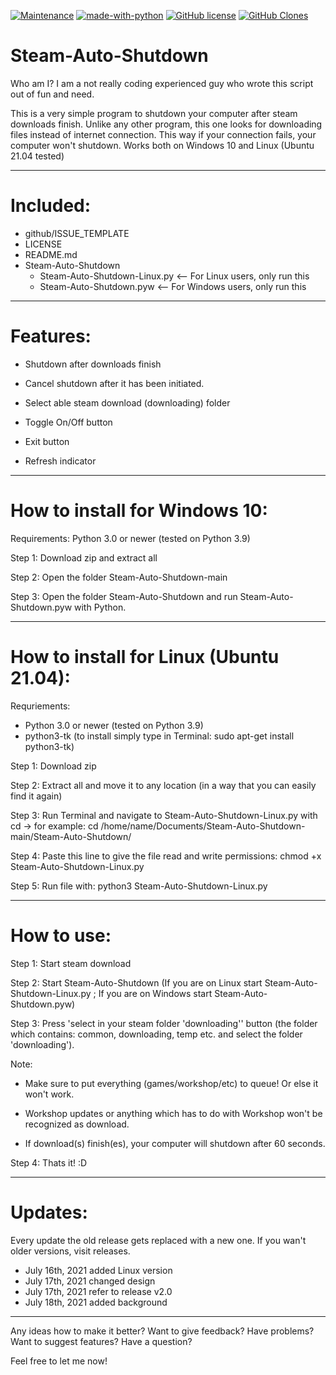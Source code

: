 [![Maintenance](https://img.shields.io/badge/Maintained%3F-yes-green.svg)](https://GitHub.com/Naereen/StrapDown.js/graphs/commit-activity)
[![made-with-python](https://img.shields.io/badge/Made%20with-Python-1f425f.svg)](https://www.python.org/)
[![GitHub license](https://img.shields.io/github/license/Naereen/StrapDown.js.svg)](https://github.com/Naereen/StrapDown.js/blob/master/LICENSE)
[![GitHub Clones](https://img.shields.io/badge/dynamic/json?color=success&label=Clone&query=count&url=clone.json?raw=True&logo=github)](https://github.com/MShawon/github-clone-count-badge)
# Steam-Auto-Shutdown
Who am I?  I am a not really coding experienced guy who wrote this script out of fun and need.

This is a very simple program to shutdown your computer after steam downloads finish. 
Unlike any other program, this one looks for downloading files instead of internet connection. 
This way if your connection fails, your computer won't shutdown. Works both on Windows 10 and Linux (Ubuntu 21.04 tested)

------

# Included:
- github/ISSUE_TEMPLATE
- LICENSE
- README.md
- Steam-Auto-Shutdown
    - Steam-Auto-Shutdown-Linux.py <-- For Linux users, only run this
    - Steam-Auto-Shutdown.pyw <-- For Windows users, only run this

-----

# Features:


- Shutdown after downloads finish

- Cancel shutdown after it has been initiated.

- Select able steam download (downloading) folder

- Toggle On/Off button

- Exit button

- Refresh indicator

-----

# How to install for Windows 10:


Requirements: Python 3.0 or newer (tested on Python 3.9)

 
Step 1: Download zip and extract all


Step 2: Open the folder Steam-Auto-Shutdown-main 


Step 3: Open the folder Steam-Auto-Shutdown and run Steam-Auto-Shutdown.pyw with Python.

-----

# How to install for Linux (Ubuntu 21.04):


Requriements: 
- Python 3.0 or newer (tested on Python 3.9)
- python3-tk (to install simply type in Terminal: sudo apt-get install python3-tk)


Step 1: Download zip 


Step 2: Extract all and move it to any location (in a way that you can easily find it again)


Step 3: Run Terminal and navigate to Steam-Auto-Shutdown-Linux.py with cd -> for example: cd /home/name/Documents/Steam-Auto-Shutdown-main/Steam-Auto-Shutdown/


Step 4: Paste this line to give the file read and write permissions: chmod +x Steam-Auto-Shutdown-Linux.py


Step 5: Run file with: python3 Steam-Auto-Shutdown-Linux.py


---------

# How to use:


Step 1: Start steam download


Step 2: Start Steam-Auto-Shutdown (If you are on Linux start Steam-Auto-Shutdown-Linux.py ; If you are on Windows start Steam-Auto-Shutdown.pyw)


Step 3: Press 'select in your steam folder 'downloading'' button (the folder which contains: common, downloading, temp etc. and select the folder 'downloading').


Note:


- Make sure to put everything (games/workshop/etc) to queue! Or else it won't work.


- Workshop updates or anything which has to do with Workshop won't be recognized as download.


- If download(s) finish(es), your computer will shutdown after 60 seconds.


Step 4: Thats it! :D

-----------
# Updates:
Every update the old release gets replaced with a new one.
If you wan't older versions, visit releases.

- July 16th, 2021 added Linux version
- July 17th, 2021 changed design
- July 17th, 2021 refer to release v2.0
- July 18th, 2021 added background

---------
Any ideas how to make it better? Want to give feedback? Have problems? Want to suggest features? Have a question?


Feel free to let me now!

